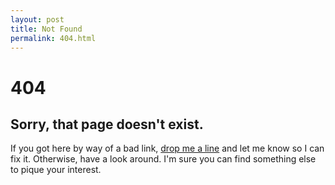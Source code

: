 ```yaml
---
layout: post
title: Not Found
permalink: 404.html
---
```


<h1 class='full-banner'>
  404
</h1>

## Sorry, that page doesn't exist.  

If you got here by way of a bad link, [drop me a line][email-me] and let me know so I can fix it. Otherwise, have a look around. I'm sure you can find something else to pique your interest.

[email-me]: #footer
